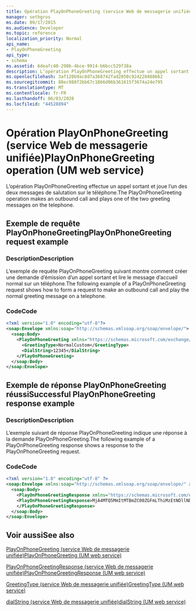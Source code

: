 ```yaml
---
title: Opération PlayOnPhoneGreeting (service Web de messagerie unifiée)
manager: sethgros
ms.date: 09/17/2015
ms.audience: Developer
ms.topic: reference
localization_priority: Normal
api_name:
- PlayOnPhoneGreeting
api_type:
- schema
ms.assetid: 6deafc40-290b-4bce-9914-b6bcc529f38a
description: L’opération PlayOnPhoneGreeting effectue un appel sortant et joue l’un des deux messages de salutation sur le téléphone.
ms.openlocfilehash: 3af120b9ac8d7a368742fad2850c924228488662
ms.sourcegitcommit: 88ec988f2bb67c1866d06b361615f3674a24e795
ms.translationtype: MT
ms.contentlocale: fr-FR
ms.lasthandoff: 06/03/2020
ms.locfileid: "44528894"
---
```

# <a name="playonphonegreeting-operation-um-web-service"></a><span data-ttu-id="96915-103">Opération PlayOnPhoneGreeting (service Web de messagerie unifiée)</span><span class="sxs-lookup"><span data-stu-id="96915-103">PlayOnPhoneGreeting operation (UM web service)</span></span>

<span data-ttu-id="96915-104">L’opération PlayOnPhoneGreeting effectue un appel sortant et joue l’un des deux messages de salutation sur le téléphone.</span><span class="sxs-lookup"><span data-stu-id="96915-104">The PlayOnPhoneGreeting operation makes an outbound call and plays one of the two greeting messages on the telephone.</span></span>
  
## <a name="playonphonegreeting-request-example"></a><span data-ttu-id="96915-105">Exemple de requête PlayOnPhoneGreeting</span><span class="sxs-lookup"><span data-stu-id="96915-105">PlayOnPhoneGreeting request example</span></span>

### <a name="description"></a><span data-ttu-id="96915-106">Description</span><span class="sxs-lookup"><span data-stu-id="96915-106">Description</span></span>

<span data-ttu-id="96915-107">L’exemple de requête PlayOnPhoneGreeting suivant montre comment créer une demande d’émission d’un appel sortant et lire le message d’accueil normal sur un téléphone.</span><span class="sxs-lookup"><span data-stu-id="96915-107">The following example of a PlayOnPhoneGreeting request shows how to form a request to make an outbound call and play the normal greeting message on a telephone.</span></span>
  
### <a name="code"></a><span data-ttu-id="96915-108">Code</span><span class="sxs-lookup"><span data-stu-id="96915-108">Code</span></span>

```XML
<?xml version="1.0" encoding="utf-8"?>
<soap:Envelope xmlns:soap="http://schemas.xmlsoap.org/soap/envelope/">
  <soap:Body>
    <PlayOnPhoneGreeting xmlns="https://schemas.microsoft.com/exchange/services/2006/messages">
      <GreetingType>NormalCustom</GreetingType>
      <DialString>12345</DialString>
    </PlayOnPhoneGreeting>
  </soap:Body>
</soap:Envelope>
```

## <a name="successful-playonphonegreeting-response-example"></a><span data-ttu-id="96915-109">Exemple de réponse PlayOnPhoneGreeting réussi</span><span class="sxs-lookup"><span data-stu-id="96915-109">Successful PlayOnPhoneGreeting response example</span></span>

### <a name="description"></a><span data-ttu-id="96915-110">Description</span><span class="sxs-lookup"><span data-stu-id="96915-110">Description</span></span>

<span data-ttu-id="96915-111">L’exemple suivant de réponse PlayOnPhoneGreeting indique une réponse à la demande PlayOnPhoneGreeting.</span><span class="sxs-lookup"><span data-stu-id="96915-111">The following example of a PlayOnPhoneGreeting response shows a response to the PlayOnPhoneGreeting request.</span></span>
  
### <a name="code"></a><span data-ttu-id="96915-112">Code</span><span class="sxs-lookup"><span data-stu-id="96915-112">Code</span></span>

```XML
<?xml version="1.0" encoding="utf-8" ?> 
<soap:Envelope xmlns:soap="http://schemas.xmlsoap.org/soap/envelope/" xmlns:xsi="http://www.w3.org/2001/XMLSchema-instance" xmlns:xsd="http://www.w3.org/2001/XMLSchema">
  <soap:Body>
    <PlayOnPhoneGreetingResponse xmlns="https://schemas.microsoft.com/exchange/services/2006/messages">
    <PlayOnPhoneGreetingResponse>MjA4MTQ5MmItMTBmZC00ZGFmLThiMzEtNDllNDJjM2Y3MjIxQGRmLWV1bS0wMS5leGNoYW5nZS5jb3JwLm1pY3Jvc29mdC5jb20=</PlayOnPhoneGreetingResponse> 
    </PlayOnPhoneGreetingResponse>
  </soap:Body>
</soap:Envelope>
```

## <a name="see-also"></a><span data-ttu-id="96915-113">Voir aussi</span><span class="sxs-lookup"><span data-stu-id="96915-113">See also</span></span>



[<span data-ttu-id="96915-114">PlayOnPhoneGreeting (service Web de messagerie unifiée)</span><span class="sxs-lookup"><span data-stu-id="96915-114">PlayOnPhoneGreeting (UM web service)</span></span>](playonphonegreeting-um-web-service.md)
  
[<span data-ttu-id="96915-115">PlayOnPhoneGreetingResponse (service Web de messagerie unifiée)</span><span class="sxs-lookup"><span data-stu-id="96915-115">PlayOnPhoneGreetingResponse (UM web service)</span></span>](playonphonegreetingresponse-um-web-service.md)
  
[<span data-ttu-id="96915-116">GreetingType (service Web de messagerie unifiée)</span><span class="sxs-lookup"><span data-stu-id="96915-116">GreetingType (UM web service)</span></span>](greetingtype-um-web-service.md)
  
[<span data-ttu-id="96915-117">dialString (service Web de messagerie unifiée)</span><span class="sxs-lookup"><span data-stu-id="96915-117">dialString (UM web service)</span></span>](dialstring-um-web-service.md)

